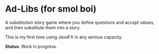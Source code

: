 # Ad-Libs (for smol boi)

A substitution story game where you define questions and accept values,
and then substitute them into a story.

This is my first time using JavaFX in any serious capacity.

**Status**: Work in progress.